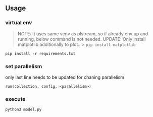 ## Usage

### virtual env

> NOTE: It uses same venv as plstream, so if already env up and running, below command is not needed.
> UPDATE: Only install matplotlib additionally to plot.. > `pip install matplotlib`

```
pip install -r requirements.txt
```

### set parallelism

only last line needs to be updated for chaning parallelism

```
run(collection, config, <parallelism>)

```

### execute

```
python3 model.py

```
